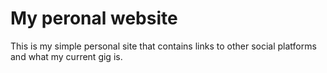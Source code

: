 # My peronal website

This is my simple personal site that contains links to other social platforms and what my current gig is.

